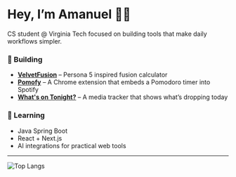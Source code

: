 # Hey, I’m Amanuel ✌🏾

CS student @ Virginia Tech focused on building tools that make daily workflows simpler.

### 🔨 Building
- [**VelvetFusion**](https://github.com/adissass/VelvetFusion) – Persona 5 inspired fusion calculator
- [**Pomofy**](https://github.com/adissass/pomofy) – A Chrome extension that embeds a Pomodoro timer into Spotify
- [**What's on Tonight?**](https://github.com/adissass/whats-on-tonight) – A media tracker that shows what’s dropping today

### 🧠 Learning
- Java Spring Boot
- React + Next.js
- AI integrations for practical web tools

---

![Top Langs](https://github-readme-stats.vercel.app/api/top-langs/?username=adissass&layout=compact&theme=tokyonight)

<!--
**wamzuu/wamzuu** is a ✨ _special_ ✨ repository because its `README.md` (this file) appears on your GitHub profile.

Here are some ideas to get you started:

- 🔭 I’m currently working on ...
- 🌱 I’m currently learning ...
- 👯 I’m looking to collaborate on ...
- 🤔 I’m looking for help with ...
- 💬 Ask me about ...
- 📫 How to reach me: ...
- 😄 Pronouns: ...
- ⚡ Fun fact: ...
-->
